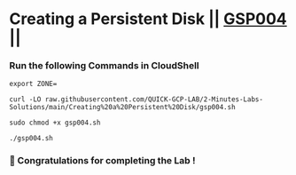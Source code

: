 # Creating a Persistent Disk || [GSP004](https://www.cloudskillsboost.google/focuses/1753?parent=catalog) ||

### Run the following Commands in CloudShell

```
export ZONE=
```
```
curl -LO raw.githubusercontent.com/QUICK-GCP-LAB/2-Minutes-Labs-Solutions/main/Creating%20a%20Persistent%20Disk/gsp004.sh

sudo chmod +x gsp004.sh

./gsp004.sh
```

### 🎉 Congratulations for completing the Lab !